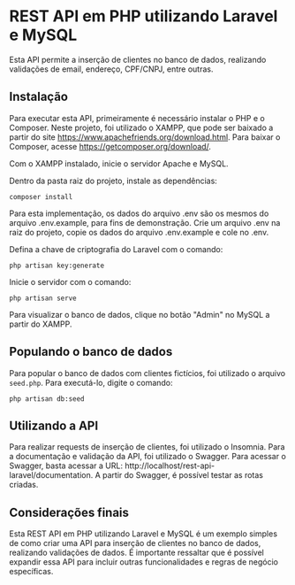 # REST API em PHP utilizando Laravel e MySQL

Esta API permite a inserção de clientes no banco de dados, realizando validações de email, endereço, CPF/CNPJ, entre outras.

## Instalação

Para executar esta API, primeiramente é necessário instalar o PHP e o Composer. Neste projeto, foi utilizado o XAMPP, que pode ser baixado a partir do site https://www.apachefriends.org/download.html. Para baixar o Composer, acesse https://getcomposer.org/download/.

Com o XAMPP instalado, inicie o servidor Apache e MySQL.

Dentro da pasta raiz do projeto, instale as dependências:

```
composer install
```

Para esta implementação, os dados do arquivo .env são os mesmos do arquivo .env.example, para fins de demonstração. Crie um arquivo .env na raiz do projeto, copie os dados do arquivo .env.example e cole no .env.

Defina a chave de criptografia do Laravel com o comando:

```
php artisan key:generate
```
Inicie o servidor com o comando:

```
php artisan serve
```

Para visualizar o banco de dados, clique no botão "Admin" no MySQL a partir do XAMPP.



## Populando o banco de dados

Para popular o banco de dados com clientes fictícios, foi utilizado o arquivo `seed.php`. Para executá-lo, digite o comando:

```
php artisan db:seed
```

## Utilizando a API

Para realizar requests de inserção de clientes, foi utilizado o Insomnia. Para a documentação e validação da API, foi utilizado o Swagger. Para acessar o Swagger, basta acessar a URL: http://localhost/rest-api-laravel/documentation. A partir do Swagger, é possível testar as rotas criadas.

## Considerações finais

Esta REST API em PHP utilizando Laravel e MySQL é um exemplo simples de como criar uma API para inserção de clientes no banco de dados, realizando validações de dados. É importante ressaltar que é possível expandir essa API para incluir outras funcionalidades e regras de negócio específicas.
